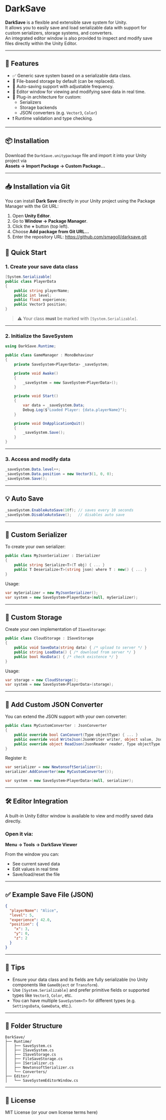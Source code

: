 # DarkSave

**DarkSave** is a flexible and extensible save system for Unity.  
It allows you to easily save and load serializable data with support for custom serializers, storage systems, and converters.  
An integrated editor window is also provided to inspect and modify save files directly within the Unity Editor.

---

## 🔧 Features

- ✅ Generic save system based on a serializable data class.
- 💾 File-based storage by default (can be replaced).
- 🔁 Auto-saving support with adjustable frequency.
- 👀 Editor window for viewing and modifying save data in real time.
- 🔌 Plug-in architecture for custom:
  - Serializers
  - Storage backends
  - JSON converters (e.g. `Vector3`, `Color`)
- ❗ Runtime validation and type checking.

---

## 📦 Installation

Download the `DarkSave.unitypackage` file and import it into your Unity project via  
**Assets → Import Package → Custom Package...**

---

## 📥 Installation via Git

You can install **Dark Save** directly in your Unity project using the Package Manager with the Git URL:

1. Open **Unity Editor**.
2. Go to **Window → Package Manager**.
3. Click the **+** button (top left).
4. Choose **Add package from Git URL...**
5. Enter the repository URL: https://github.com/smagoll/darksave.git

## 🚀 Quick Start

### 1. Create your save data class

```csharp
[System.Serializable]
public class PlayerData
{
    public string playerName;
    public int level;
    public float experience;
    public Vector3 position;
}
```

> ⚠️ Your class **must** be marked with `[System.Serializable]`.

---

### 2. Initialize the SaveSystem

```csharp
using DarkSave.Runtime;

public class GameManager : MonoBehaviour
{
    private SaveSystem<PlayerData> _saveSystem;

    private void Awake()
    {
        _saveSystem = new SaveSystem<PlayerData>();
    }

    private void Start()
    {
        var data = _saveSystem.Data;
        Debug.Log($"Loaded Player: {data.playerName}");
    }

    private void OnApplicationQuit()
    {
        _saveSystem.Save();
    }
}
```

---

### 3. Access and modify data

```csharp
_saveSystem.Data.level++;
_saveSystem.Data.position = new Vector3(1, 0, 0);
_saveSystem.Save();
```

---

## 💡 Auto Save

```csharp
_saveSystem.EnableAutoSave(10f); // saves every 10 seconds
_saveSystem.DisableAutoSave();   // disables auto save
```

---

## 🧩 Custom Serializer

To create your own serializer:

```csharp
public class MyJsonSerializer : ISerializer
{
    public string Serialize<T>(T obj) { ... }
    public T Deserialize<T>(string json) where T : new() { ... }
}
```

Usage:

```csharp
var mySerializer = new MyJsonSerializer();
var system = new SaveSystem<PlayerData>(null, mySerializer);
```

---

## 💾 Custom Storage

Create your own implementation of `ISaveStorage`:

```csharp
public class CloudStorage : ISaveStorage
{
    public void SaveData(string data) { /* upload to server */ }
    public string LoadData() { /* download from server */ }
    public bool HasData() { /* check existence */ }
}
```

Usage:

```csharp
var storage = new CloudStorage();
var system = new SaveSystem<PlayerData>(storage);
```

---

## 🧱 Add Custom JSON Converter

You can extend the JSON support with your own converter:

```csharp
public class MyCustomConverter : JsonConverter
{
    public override bool CanConvert(Type objectType) { ... }
    public override void WriteJson(JsonWriter writer, object value, JsonSerializer serializer) { ... }
    public override object ReadJson(JsonReader reader, Type objectType, object existingValue, JsonSerializer serializer) { ... }
}
```

Register it:

```csharp
var serializer = new NewtonsoftSerializer();
serializer.AddConverter(new MyCustomConverter());

var system = new SaveSystem<PlayerData>(null, serializer);
```

---

## 🛠 Editor Integration

A built-in Unity Editor window is available to view and modify saved data directly.

### Open it via:

**Menu → Tools → DarkSave Viewer**

From the window you can:

- See current saved data
- Edit values in real time
- Save/load/reset the file

---

## ✅ Example Save File (JSON)

```json
{
  "playerName": "Alice",
  "level": 5,
  "experience": 42.0,
  "position": {
    "x": 3,
    "y": 0,
    "z": 2
  }
}
```

---

## 🧪 Tips

- Ensure your data class and its fields are fully serializable (no Unity components like `GameObject` or `Transform`).
- Use `[System.Serializable]` and prefer primitive fields or supported types like `Vector3`, `Color`, etc.
- You can have multiple `SaveSystem<T>` for different types (e.g. `SettingsData`, `GameData`, etc.).

---

## 📂 Folder Structure

```
DarkSave/
├── Runtime/
│   ├── SaveSystem.cs
│   ├── ISaveSystem.cs
│   ├── ISaveStorage.cs
│   ├── FileSaveStorage.cs
│   ├── ISerializer.cs
│   ├── NewtonsoftSerializer.cs
│   └── Converters/
├── Editor/
│   └── SaveSystemEditorWindow.cs
```

---

## 📃 License

MIT License (or your own license terms here)
